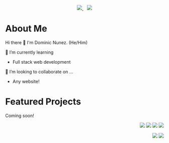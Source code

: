 <p align='center'>
  <a href="https://www.linkedin.com/in/dominic-natural-talent/">
    <img src="https://img.shields.io/badge/linkedin-%230077B5.svg?&style=for-the-badge&logo=linkedin&logoColor=white" />
  </a>&nbsp;&nbsp;
     <a href="mailto:dominicnunez@gmail.com">
 <img src="https://img.shields.io/badge/gmail-D14836?&style=for-the-badge&logo=gmail&logoColor=white" />
	</a>
</p>

<h1>About Me</h1>
Hi there 👋 I'm Dominic Nunez. (He/Him)
	
🔭 I’m currently learning
	<ul>
	<li>Full stack web development</li>
	</ul>

👥 I’m looking to collaborate on ...
	<ul>
		<li>Any website!</li>
	</ul>
	

	
<h1>Featured Projects</h1>
Coming soon!

	
<p align='right'>
	    <img src='https://img.shields.io/badge/HTML5-E34F26?style=for-the-badge&logo=html5&logoColor=white'>
	  <img src='https://img.shields.io/badge/CSS3-1572B6?style=for-the-badge&logo=css3&logoColor=white'>
	  <img src='https://img.shields.io/badge/JavaScript-F7DF1E?style=for-the-badge&logo=javascript&logoColor=black'>
	  <img src='https://img.shields.io/badge/Node.js-43853D?style=for-the-badge&logo=node.js&logoColor=white'>
</p>
<p align='right'>
	  <img src='https://img.shields.io/badge/React-20232A?style=for-the-badge&logo=react&logoColor=61DAFB'>
	  <img src='https://img.shields.io/badge/React_Router-CA4245?style=for-the-badge&logo=react-router&logoColor=white'>
</p>
